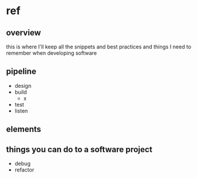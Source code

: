 # ref

## overview
this is where I'll keep all the snippets and best practices and things I need to remember when developing software

## pipeline
 - design
 - build
 	 - x
 - test
 - listen
 
## elements

## things you can do to a software project
 - debug
 - refactor
